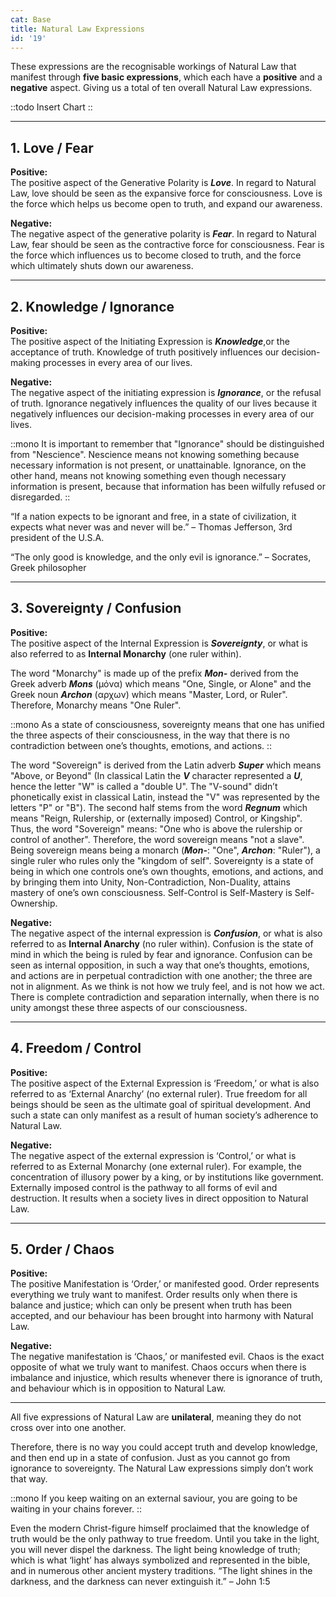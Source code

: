 ```yaml
---
cat: Base
title: Natural Law Expressions
id: '19'
---
```


<span class="desc">These expressions are the recognisable workings of Natural Law that manifest through <b class="font-bold underline">five basic expressions</b>, which each have a <b class="font-bold underline">positive</b> and a <b class="font-bold underline">negative</b> aspect. Giving us a total of ten overall Natural Law expressions.</span>

::todo
Insert Chart
::

<hr class="my-8 border-b"></span>


## 1. Love / Fear

**Positive:**    
The positive aspect of the Generative Polarity is **_Love_**. In regard to Natural Law,
love should be seen as the expansive force for consciousness. Love is the force which helps us become open to truth, and expand our awareness.  

**Negative:**    
The negative aspect of the generative polarity is **_Fear_**. In regard to Natural Law, fear should be seen as the contractive force for consciousness. Fear is the force which influences us to become closed to truth, and the force which ultimately shuts down our awareness.

<hr class="my-8 border-b"></span>


## 2. Knowledge / Ignorance

**Positive:**  
The positive aspect of the Initiating Expression is **_Knowledge_**,or the acceptance of truth. Knowledge of truth positively influences our decision-making processes in every area of our lives.  

**Negative:**  
The negative aspect of the initiating expression is **_Ignorance_**, or the refusal of truth. Ignorance negatively influences the quality of our lives because it negatively influences our decision-making processes in every area of our lives.

::mono
It is important to remember that "Ignorance" should be distinguished from "Nescience". Nescience means not knowing something because necessary information is not present, or unattainable. Ignorance, on the other hand, means not knowing something even though necessary information is present, because that information has been wilfully refused or disregarded.
::

“If a nation expects to be ignorant and free, in a state of civilization, it expects what
never was and never will be.” – Thomas Jefferson, 3rd president of the U.S.A.

“The only good is knowledge, and the only evil is ignorance.”
– Socrates, Greek philosopher

<hr class="my-8 border-b"></span>

## 3. Sovereignty / Confusion

**Positive:**  
The positive aspect of the Internal Expression is **_Sovereignty_**, or what is also referred to as **Internal Monarchy** (one ruler within). 

The word "Monarchy" is made up of the prefix **_Mon-_** derived from the Greek adverb **_Mons_** (μόνα) which means "One, Single, or Alone" and the Greek noun **_Archon_** (αρχων) which means "Master, Lord, or Ruler". Therefore, Monarchy means "One Ruler".

::mono
As a state of consciousness, sovereignty means that one has unified the three aspects of their consciousness, in the way that there is no contradiction between one’s thoughts, emotions, and actions.
::

The word "Sovereign" is derived from the Latin adverb **_Super_** which means "Above, or Beyond" (In classical Latin the **_V_** character represented a **_U_**, hence the letter "W" is called a "double U". The "V-sound" didn’t phonetically exist in classical Latin, instead the "V" was represented by the letters "P" or "B"). The second half stems from the word **_Regnum_** which means "Reign, Rulership, or (externally imposed) Control, or Kingship". Thus, the word "Sovereign" means: "One who is above the rulership or control of another". Therefore, the word sovereign means "not a slave". Being sovereign means being a monarch (**_Mon-_**: "One", **_Archon_**: "Ruler"), a single ruler who rules only the "kingdom of self". Sovereignty is a state of being in which one controls one’s own thoughts, emotions, and actions, and by bringing them into Unity, Non-Contradiction, Non-Duality, attains mastery of one’s own consciousness. Self-Control is Self-Mastery is Self-Ownership.

**Negative:**  
The negative aspect of the internal expression is **_Confusion_**, or what is also referred to as **Internal Anarchy** (no ruler within). Confusion is the state of mind in which the being is ruled by fear and ignorance. Confusion can be seen as internal opposition, in such a way that one’s thoughts, emotions, and actions are in perpetual contradiction with one another; the three are not in alignment. As we think is not how we truly feel, and is not how we act. There is complete contradiction and separation internally, when there is no unity amongst these three aspects of our consciousness.

<hr class="my-8 border-b"></span>

## 4. Freedom / Control

**Positive:**  
The positive aspect of the External Expression is ‘Freedom,’ or what is also
referred to as ‘External Anarchy’ (no external ruler). True freedom for all beings
should be seen as the ultimate goal of spiritual development. And such a state can only
manifest as a result of human society’s adherence to Natural Law.

**Negative:**  
The negative aspect of the external expression is ‘Control,’ or what is referred to as
External Monarchy (one external ruler). For example, the concentration of illusory
power by a king, or by institutions like government.
Externally imposed control is the pathway to all forms of evil and destruction. It
results when a society lives in direct opposition to Natural Law.

<hr class="my-8 border-b"></span>

## 5. Order / Chaos

**Positive:**  
The positive Manifestation is ‘Order,’ or manifested good. Order represents
everything we truly want to manifest. Order results only when there is balance and
justice; which can only be present when truth has been accepted, and our behaviour
has been brought into harmony with Natural Law.

**Negative:**  
The negative manifestation is ‘Chaos,’ or manifested evil. Chaos is the exact
opposite of what we truly want to manifest. Chaos occurs when there is imbalance and
injustice, which results whenever there is ignorance of truth, and behaviour which is in
opposition to Natural Law.

<hr class="my-12 border-b-4"></span>

<span class="desc">All five expressions of Natural Law are <b class="font-bold underline">unilateral</b>, meaning they do not cross over into one another.

Therefore, there is no way you could accept truth and develop knowledge, and then end up in a state of confusion. Just as you cannot go from ignorance to sovereignty. The Natural Law expressions simply don’t work that way.

::mono
If you keep waiting on an external saviour, you are going to be waiting in your chains forever.
::

Even the modern Christ-figure himself proclaimed that the knowledge of truth would be the only pathway to true freedom. Until you take in the light, you will never dispel the darkness. The light being knowledge of truth; which is what ‘light’ has always symbolized and represented in the bible, and in numerous other ancient mystery traditions. “The light shines in the darkness, and the darkness can never extinguish it.” – John 1:5
